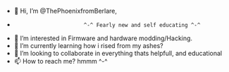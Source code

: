 - 👋 Hi, I’m @ThePhoenixfromBerlare,
- 							^-^ Fearly new and self educating ^-^
- 👀 I’m interested in Firmware and hardware modding/Hacking.
- 🌱 I’m currently learning how i rised from my ashes?
- 💞️ I’m looking to collaborate in everything thats helpfull, and educational 
- 📫 How to reach me? hmmm ^-^

<!---
ThePhoenixfromBerlare/ThePhoenixfromBerlare is a ✨ special ✨ repository because its `README.md` (this file) appears on your GitHub profile.
You can click the Preview link to take a look at your changes.
--->
